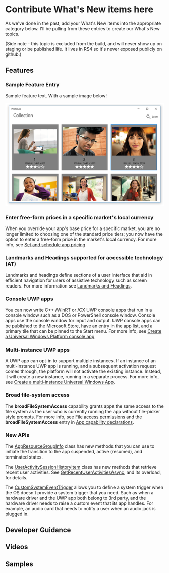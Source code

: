# Contribute What's New items here

As we've done in the past, add your What's New items into the appropriate category below. I'll be pulling from these entries to create our What's New topics.

(Side note - this topic is excluded from the build, and will never show up on staging or be published life. It lives in RS4 so it's never exposed publicly on github.)

## Features

### Sample Feature Entry

Sample feature text. With a sample image below!

![Screenshot of PhotoLab sample showing photo gallery page](images/PhotoLab-gallery-page.png)

### Enter free-form prices in a specific market's local currency

When you override your app's base price for a specific market, you are no longer limited to choosing one of the standard price tiers; you now have the option to enter a free-form price in the market's local currency. For more info, see [Set and schedule app pricing](../publish/set-and-schedule-app-pricing.md)

### Landmarks and Headings supported for accessible technology (AT)

Landmarks and headings define sections of a user interface that aid in efficient navigation for users of assistive technology such as screen readers. For more information see [Landmarks and Headings](../design/accessibility/landmarks-and-headings.md).

### Console UWP apps

You can now write C++ /WinRT or /CX UWP console apps that run in a console window such as a DOS or PowerShell console window. Console apps use the console window for input and output. UWP console apps can be published to the Microsoft Store, have an entry in the app list, and a primary tile that can be pinned to the Start menu. For more info, see [Create a Universal Windows Platform console app](https://docs.microsoft.com/windows/uwp/launch-resume/console-uwp)

### Multi-instance UWP apps

A UWP app can opt-in to support multiple instances. If an instance of an multi-instance UWP app is running, and a subsequent activation request comes through, the platform will not activate the existing instance. Instead, it will create a new instance, running in a separate process. For more info, see [Create a multi-instance Universal Windows App](https://docs.microsoft.com/windows/uwp/launch-resume/multi-instance-uwp).

### Broad file-system access

The **broadFileSystemAccess** capability grants apps the same access to the file system as the user who is currently running the app without file-picker style prompts. For more info, see [File access permissions](https://docs.microsoft.com/windows/uwp/files/file-access-permissions) and the **broadFileSystemAccess** entry in [App capability declarations](https://docs.microsoft.com/windows/uwp/packaging/app-capability-declarations).

### New APIs

The [AppResourceGroupInfo](https://docs.microsoft.com/uwp/api/windows.system.appresourcegroupinfo) class has new methods that you can use to initiate the transition to the app suspended, active (resumed), and terminated states.

The [UserActivitySessionHistoryItem]() class has new methods that retrieve recent user activities. See [GetRecentUserActivitiesAsync](https://docs.microsoft.com/uwp/api/windows.applicationmodel.useractivities.useractivitychannel#Windows_ApplicationModel_UserActivities_UserActivityChannel_GetRecentUserActivitiesAsync_System_Int32_), and its overload, for details. 

The [CustomSystemEventTrigger](https://docs.microsoft.com/uwp/api/windows.applicationmodel.background.customsystemeventtrigger) allows you to define a system trigger when the OS doesn't provide a system trigger that you need. Such as when a hardware driver and the UWP app both belong to 3rd party, and the hardware driver needs to raise a custom event that its app handles. For example, an audio card that needs to notify a user when an audio jack is plugged in.

## Developer Guidance

## Videos

## Samples

